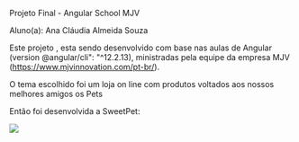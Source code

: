 Projeto Final - Angular School MJV

Aluno(a): Ana Cláudia Almeida Souza

Este projeto , esta sendo desenvolvido com base nas aulas de Angular (version @angular/cli": "^12.2.13), ministradas pela equipe da empresa MJV (https://www.mjvinnovation.com/pt-br/).

O tema escolhido foi um loja on line com produtos voltados aos nossos melhores amigos os Pets

Então foi desenvolvida a SweetPet:

<img src="../../../../assets/img/logo.jpg">

